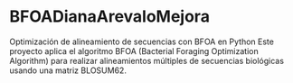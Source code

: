 # BFOADianaArevaloMejora
Optimización de alineamiento de secuencias con BFOA en Python Este proyecto aplica el algoritmo BFOA (Bacterial Foraging Optimization Algorithm) para realizar alineamientos múltiples de secuencias biológicas usando una matriz BLOSUM62. 
